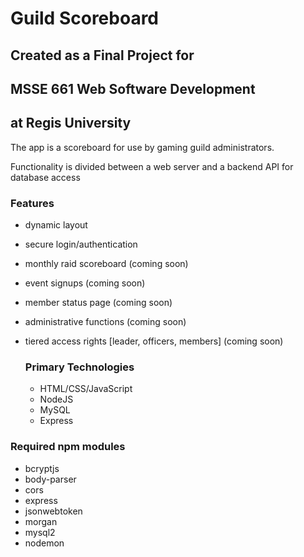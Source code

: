 # Guild Scoreboard

## Created as a Final Project for 
## MSSE 661 Web Software Development
## at Regis University

The app is a scoreboard for use by gaming guild administrators.

Functionality is divided between a web server and a backend API for database access

### Features
- dynamic layout
- secure login/authentication
- monthly raid scoreboard (coming soon)
- event signups (coming soon)
- member status page (coming soon)
- administrative functions (coming soon)
- tiered access rights [leader, officers, members] (coming soon)

  ### Primary Technologies
  - HTML/CSS/JavaScript
  - NodeJS
  - MySQL
  - Express
 
### Required npm modules
- bcryptjs
- body-parser
- cors
- express
- jsonwebtoken
- morgan
- mysql2
- nodemon